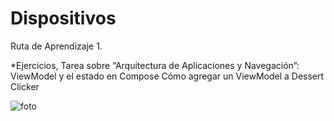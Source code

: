 # Dispositivos
Ruta de Aprendizaje 1.

*Ejercicios, Tarea sobre “Arquitectura de Aplicaciones y Navegación”:
ViewModel y el estado en Compose
Cómo agregar un ViewModel a Dessert Clicker 

![foto](https://github.com/user-attachments/assets/64c1973b-88ab-4e0d-9769-9639f1aed25f)
